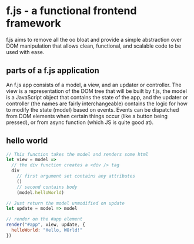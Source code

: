 # f.js - a functional frontend framework

f.js aims to remove all the oo bloat and provide a simple abstraction
over DOM manipulation that allows clean, functional, and scalable
code to be used with ease. 

## parts of a f.js application

An f.js app consists of a model, a view, and an updater or controller.
The view is a representation of the DOM tree that will be built by f.js,
the model is a JavaScript object that contains the state of the app, and
the updater or controller (the names are fairly interchangeable) contains
the logic for how to modify the state (model) based on events. Events can
be dispatched from DOM elements when certain things occur (like a button
being pressed), or from async function (which JS is quite good at).

## hello world

```js
// This function takes the model and renders some html
let view = model =>
  // the div function creates a <div /> tag
  div
    // first argument set contains any attributes
    ()
    // second contains body
    (model.helloWorld)

// Just return the model unmodified on update
let update = model => model

// render on the #app element
render("#app", view, update, {
  helloWorld: "Hello, WOrld!"
})
```


